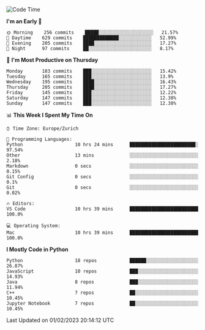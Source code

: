 <!--START_SECTION:waka-->
![Code Time](http://img.shields.io/badge/Code%20Time-2%2C619%20hrs%2045%20mins-blue)

**I'm an Early 🐤** 

```text
🌞 Morning    256 commits    █████░░░░░░░░░░░░░░░░░░░░   21.57% 
🌆 Daytime    629 commits    █████████████░░░░░░░░░░░░   52.99% 
🌃 Evening    205 commits    ████░░░░░░░░░░░░░░░░░░░░░   17.27% 
🌙 Night      97 commits     ██░░░░░░░░░░░░░░░░░░░░░░░   8.17%

```
📅 **I'm Most Productive on Thursday** 

```text
Monday       183 commits    ███░░░░░░░░░░░░░░░░░░░░░░   15.42% 
Tuesday      165 commits    ███░░░░░░░░░░░░░░░░░░░░░░   13.9% 
Wednesday    195 commits    ████░░░░░░░░░░░░░░░░░░░░░   16.43% 
Thursday     205 commits    ████░░░░░░░░░░░░░░░░░░░░░   17.27% 
Friday       145 commits    ███░░░░░░░░░░░░░░░░░░░░░░   12.22% 
Saturday     147 commits    ███░░░░░░░░░░░░░░░░░░░░░░   12.38% 
Sunday       147 commits    ███░░░░░░░░░░░░░░░░░░░░░░   12.38%

```


📊 **This Week I Spent My Time On** 

```text
⌚︎ Time Zone: Europe/Zurich

💬 Programming Languages: 
Python                   10 hrs 24 mins      ████████████████████████░   97.54% 
Other                    13 mins             ░░░░░░░░░░░░░░░░░░░░░░░░░   2.18% 
Markdown                 0 secs              ░░░░░░░░░░░░░░░░░░░░░░░░░   0.15% 
Git Config               0 secs              ░░░░░░░░░░░░░░░░░░░░░░░░░   0.1% 
Git                      0 secs              ░░░░░░░░░░░░░░░░░░░░░░░░░   0.02%

🔥 Editors: 
VS Code                  10 hrs 39 mins      █████████████████████████   100.0%

💻 Operating System: 
Mac                      10 hrs 39 mins      █████████████████████████   100.0%

```

**I Mostly Code in Python** 

```text
Python                   18 repos            ██████░░░░░░░░░░░░░░░░░░░   26.87% 
JavaScript               10 repos            ███░░░░░░░░░░░░░░░░░░░░░░   14.93% 
Java                     8 repos             ███░░░░░░░░░░░░░░░░░░░░░░   11.94% 
C++                      7 repos             ██░░░░░░░░░░░░░░░░░░░░░░░   10.45% 
Jupyter Notebook         7 repos             ██░░░░░░░░░░░░░░░░░░░░░░░   10.45%

```



 Last Updated on 01/02/2023 20:14:12 UTC
<!--END_SECTION:waka-->　　
